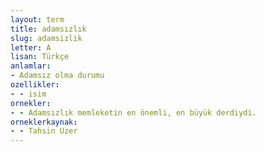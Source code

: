 ```yaml
---
layout: term
title: adamsızlık
slug: adamsizlik
letter: A
lisan: Türkçe
anlamlar:
- Adamsız olma durumu
ozellikler:
- - isim
ornekler:
- - Adamsızlık memleketin en önemli, en büyük derdiydi.
orneklerkaynak:
- - Tahsin Uzer
---
```

